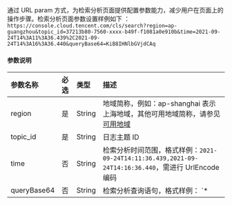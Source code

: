 
通过 URL param 方式，为检索分析页面提供配置参数能力，减少用户在页面上的操作步骤。检索分析页面参数设置样例如下 ：
`https://console.cloud.tencent.com/cls/search?region=ap-guangzhou&topic_id=37213b80-7560-xxxx-b49f-f1081a0e910b&time=2021-09-24T14%3A11%3A36.439%2C2021-09-24T14%3A16%3A36.440&queryBase64=KiB8IHNlbGVjdCAq` 

#### 参数说明

| 参数名称    | 必选 | 类型   | 描述                                                         |
| :---------- | :--- | :----- | :----------------------------------------------------------- |
| region      | 是   | String | 地域简称，例如：ap-shanghai 表示上海地域，其他可用地域简称，请参见 [可用地域](https://cloud.tencent.com/document/product/614/18940) |
| topic_id    | 是   | String | 日志主题 ID                                                  |
| time        | 否   | String | 检索分析时间范围，格式样例：`2021-09-24T14:11:36.439,2021-09-24T14:16:36.440`，需进行 UrlEncode 编码 |
| queryBase64 | 否   | String | 检索分析查询语句，格式样例：	`* | select *`，需进行 Base64 编码，检索语法规则参见 [日志检索语法规则](https://cloud.tencent.com/document/product/614/47044)，分析语法规则参见 [分析简介](https://cloud.tencent.com/document/product/614/44061) |


